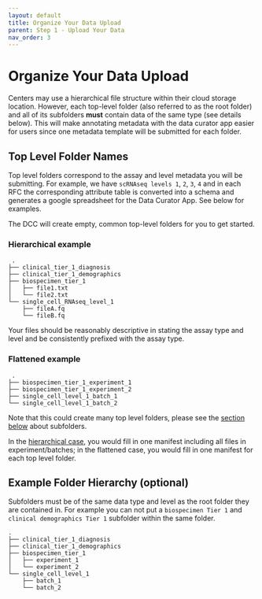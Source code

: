 ```yaml
---
layout: default
title: Organize Your Data Upload
parent: Step 1 - Upload Your Data 
nav_order: 3
---
```


# Organize Your Data Upload

Centers may use a hierarchical file structure within their cloud storage location. However, each top-level folder (also referred to as the root folder) and all of its subfolders **must** contain data of the same type (see details below). This will make annotating metadata with the data curator app easier for users since one metadata template will be submitted for each folder.

 ## Top Level Folder Names

Top level folders correspond to the assay and level metadata you will be submitting. For example, we have `scRNAseq levels 1`, `2`, `3`, `4` and in each RFC the corresponding attribute table is converted into a schema and generates a  google spreadsheet for the Data Curator App. See below for examples. 

The DCC will create empty, common top-level folders for you to get started. 

### Hierarchical example

```
 .
├── clinical_tier_1_diagnosis
├── clinical_tier_1_demographics
├── biospecimen_tier_1
│   ├── file1.txt
│   └── file2.txt
└── single_cell_RNAseq_level_1
    ├── fileA.fq
    └── fileB.fq
```

Your files should be reasonably descriptive in stating the assay type and level and be consistently prefixed with the assay type.

### Flattened example

```
 .
├── biospecimen_tier_1_experiment_1
├── biospecimen_tier_1_experiment_2
├── single_cell_level_1_batch_1
└── single_cell_level_1_batch_2
```

Note that this could create many top level folders, please see the [section below](#example-folder-hierarchy-optional) about subfolders.

In the [hierarchical case](#hierarchical-example), you would fill in one manifest including all files in experiment/batches; in the flattened case, you would fill in one manifest for each top level folder.

## Example Folder Hierarchy (optional)
Subfolders must be of the same data type and level as the root folder they are contained in. For example you can not put a `biospecimen Tier 1` and `clinical demographics Tier 1` subfolder within the same folder.

```
.
├── clinical_tier_1_diagnosis
├── clinical_tier_1_demographics
├── biospecimen_tier_1
│   ├── experiment_1
│   └── experiment_2
└── single_cell_level_1
    ├── batch_1
    └── batch_2
```